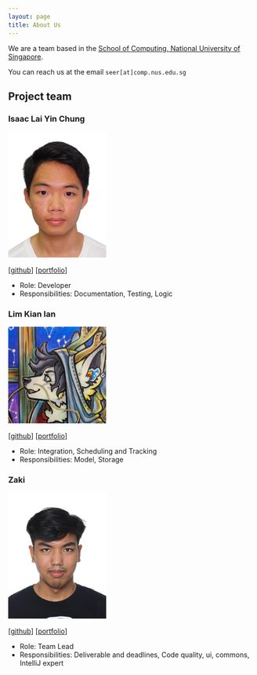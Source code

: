 ```yaml
---
layout: page
title: About Us
---
```


We are a team based in the [School of Computing, National University of Singapore](https://www.comp.nus.edu.sg).

You can reach us at the email `seer[at]comp.nus.edu.sg`

## Project team

### Isaac Lai Yin Chung

<img src="images/isaacyclai.png" width="200px">

[[github](https://github.com/isaacyclai)]
[[portfolio](team/johndoe.md)]

* Role: Developer
* Responsibilities: Documentation, Testing, Logic

### Lim Kian Ian

<img src="images/boredfurry.png" width="200px">

[[github](https://github.com/BoredFurry)]
[[portfolio](team/johndoe.md)]

* Role: Integration, Scheduling and Tracking
* Responsibilities: Model, Storage

### Zaki

<img src="images/puntart.png" width="200px">

[[github](http://github.com/puntart)]
[[portfolio](team/puntart.md)]

* Role: Team Lead
* Responsibilities: Deliverable and deadlines, Code quality, ui, commons, IntelliJ expert
